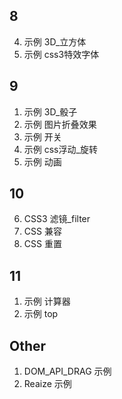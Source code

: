 ## 8

4. 示例 3D_立方体
5. 示例 css3特效字体 

## 9

1. 示例 3D_骰子
2. 示例 图片折叠效果
3. 示例 开关
4. 示例 css浮动_旋转
5. 示例 动画

## 10

6. CSS3 滤镜_filter
7. CSS 兼容
8. CSS 重置

## 11

1. 示例 计算器
2. 示例 top

## Other

1. DOM_API_DRAG 示例
2. Reaize 示例